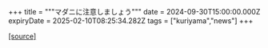 +++
title = """マダニに注意しましょう"""
date = 2024-09-30T15:00:00.000Z
expiryDate = 2025-02-10T08:25:34.282Z
tags = ["kuriyama","news"]
+++


[[source]](https://www.town.kuriyama.hokkaido.jp/soshiki/38/28902.html)
